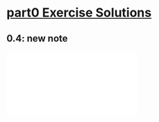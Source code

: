 # [part0 Exercise Solutions](https://fullstackopen.com/en/part0/fundamentals_of_web_apps#exercises-0-1-0-6)

## 0.4: new note

![0.4: new note](0.4.md "0.4: new note")
